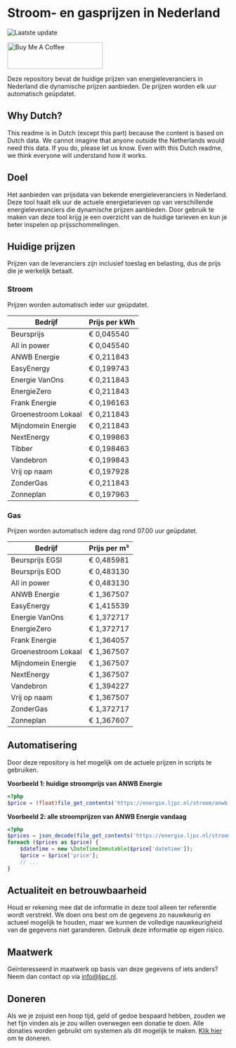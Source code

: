 # Stroom- en gasprijzen in Nederland

![Laatste update](https://img.shields.io/badge/laatste%20update-2025--01--06%2007%3A00%20CET-brightgreen)

<a href="https://www.buymeacoffee.com/Lars-" target="_blank"><img src="https://cdn.buymeacoffee.com/buttons/v2/default-orange.png" alt="Buy Me A Coffee" height="60" style="height: 60px !important;width: 217px !important;" ></a>

Deze repository bevat de huidige prijzen van energieleveranciers in Nederland die dynamische prijzen aanbieden. De prijzen worden elk uur automatisch geüpdatet.

## Why Dutch?

This readme is in Dutch (except this part) because the content is based on Dutch data. We cannot imagine that anyone outside the Netherlands would need this data. If you do, please let us know. Even with this Dutch readme, we think
everyone will understand how it works.

## Doel

Het aanbieden van prijsdata van bekende energieleveranciers in Nederland. Deze tool haalt elk uur de actuele energietarieven op van verschillende energieleveranciers die dynamische prijzen aanbieden. Door gebruik te maken van deze tool
krijg je een overzicht van de huidige tarieven en kun je beter inspelen op prijsschommelingen.

## Huidige prijzen

Prijzen van de leveranciers zijn inclusief toeslag en belasting, dus de prijs die je werkelijk betaalt.

### Stroom

Prijzen worden automatisch ieder uur geüpdatet.

 Bedrijf | Prijs per kWh 
---------|---------------
Beursprijs | € 0,045540
All in power | € 0,045540
ANWB Energie | € 0,211843
EasyEnergy | € 0,199743
Energie VanOns | € 0,211843
EnergieZero | € 0,211843
Frank Energie | € 0,196163
Groenestroom Lokaal | € 0,211843
Mijndomein Energie | € 0,211843
NextEnergy | € 0,199863
Tibber | € 0,198463
Vandebron | € 0,199843
Vrij op naam | € 0,197928
ZonderGas | € 0,211843
Zonneplan | € 0,197963


### Gas

Prijzen worden automatisch iedere dag rond 07.00 uur geüpdatet.

 Bedrijf | Prijs per m³ 
---------|--------------
Beursprijs EGSI | € 0,485981
Beursprijs EOD | € 0,483130
All in power | € 0,483130
ANWB Energie | € 1,367507
EasyEnergy | € 1,415539
Energie VanOns | € 1,372717
EnergieZero | € 1,372717
Frank Energie | € 1,364057
Groenestroom Lokaal | € 1,367507
Mijndomein Energie | € 1,367507
NextEnergy | € 1,367507
Vandebron | € 1,394227
Vrij op naam | € 1,367507
ZonderGas | € 1,372717
Zonneplan | € 1,367607


## Automatisering

Door deze repository is het mogelijk om de actuele prijzen in scripts te gebruiken.

**Voorbeeld 1: huidige stroomprijs van ANWB Energie**

```php
<?php
$price = (float)file_get_contents('https://energie.ljpc.nl/stroom/anwb-energie-nu.txt');

```

**Voorbeeld 2: alle stroomprijzen van ANWB Energie vandaag**

```php
<?php
$prices = json_decode(file_get_contents('https://energie.ljpc.nl/stroom/all-in-power-vandaag.json'),true);
foreach ($prices as $price) {
    $dateTime = new \DateTimeImmutable($price['datetime']);
    $price = $price['price'];
    // ...
}
```

## Actualiteit en betrouwbaarheid

Houd er rekening mee dat de informatie in deze tool alleen ter referentie wordt verstrekt. We doen ons best om de gegevens zo nauwkeurig en actueel mogelijk te houden, maar we kunnen de volledige nauwkeurigheid van de gegevens niet
garanderen. Gebruik deze informatie op eigen risico.

## Maatwerk

Geïnteresseerd in maatwerk op basis van deze gegevens of iets anders? Neem dan contact op
via [info@ljpc.nl](mailto:info@ljpc.nl?subject=Energie%20prijzen).

## Doneren

Als we je zojuist een hoop tijd, geld of gedoe bespaard hebben, zouden we het fijn vinden als je zou willen overwegen een
donatie te doen. Alle donaties worden gebruikt om systemen als dit mogelijk te
maken. [Klik hier](https://www.buymeacoffee.com/Lars-) om te doneren.
